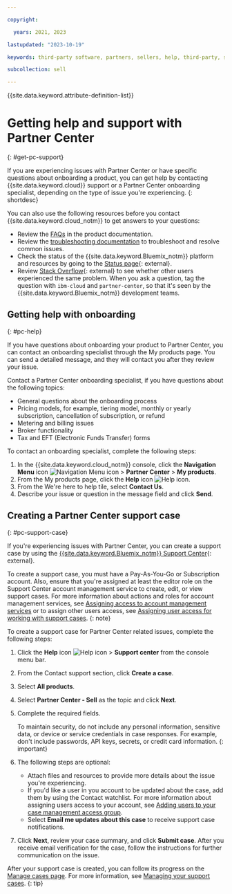 ```yaml
---

copyright:

  years: 2021, 2023

lastupdated: "2023-10-19"

keywords: third-party software, partners, sellers, help, third-party, software, partner center, support

subcollection: sell

---
```


{{site.data.keyword.attribute-definition-list}}

# Getting help and support with Partner Center
{: #get-pc-support}

If you are experiencing issues with Partner Center or have specific questions about onboarding a product, you can get help by contacting {{site.data.keyword.cloud}} support or a Partner Center onboarding specialist, depending on the type of issue you're experiencing.
{: shortdesc}

You can also use the following resources before you contact {{site.data.keyword.cloud_notm}} to get answers to your questions:

* Review the [FAQs](/docs/sell?topic=sell-thirdparty-sw-faqs) in the product documentation.
* Review the [troubleshooting documentation](/docs/sell?topic=sell-ts-view-usage) to troubleshoot and resolve common issues.
* Check the status of the {{site.data.keyword.Bluemix_notm}} platform and resources by going to the [Status page](https://cloud.ibm.com/status){: external}.
* Review [Stack Overflow](https://stackoverflow.com/questions/tagged/ibm-cloud){: external} to see whether other users experienced the same problem. When you ask a question, tag the question with `ibm-cloud` and `partner-center`, so that it's seen by the {{site.data.keyword.Bluemix_notm}} development teams.


## Getting help with onboarding
{: #pc-help}

If you have questions about onboarding your product to Partner Center, you can contact an onboarding specialist through the My products page. You can send a detailed message, and they will contact you after they review your issue.

Contact a Partner Center onboarding specialist, if you have questions about the following topics:

* General questions about the onboarding process
* Pricing models, for example, tiering model, monthly or yearly subscription, cancellation of subscription, or refund
* Metering and billing issues
* Broker functionality
* Tax and EFT (Electronic Funds Transfer) forms

To contact an onboarding specialist, complete the following steps:

1. In the {{site.data.keyword.cloud_notm}} console, click the **Navigation Menu** icon ![Navigation Menu icon](../icons/icon_hamburger.svg "Menu") > **Partner Center** > **My products**.
1. From the My products page, click the **Help** icon ![Help icon](../icons/help.svg "Help").
1. From the We're here to help tile, select **Contact Us**.
1. Describe your issue or question in the message field and click **Send**.


## Creating a Partner Center support case
{: #pc-support-case}

If you're experiencing issues with Partner Center, you can create a support case by using the [{{site.data.keyword.Bluemix_notm}} Support Center](https://cloud.ibm.com/unifiedsupport/supportcenter){: external}.

To create a support case, you must have a Pay-As-You-Go or Subscription account. Also, ensure that you're assigned at least the editor role on the Support Center account management service to create, edit, or view support cases. For more information about actions and roles for account management services, see [Assigning access to account management services](/docs/account?topic=account-account-services&interface=ui#account-management-actions-roles) or to assign other users access, see [Assigning user access for working with support cases](/docs/get-support?topic=get-support-access).
{: note}


To create a support case for Partner Center related issues, complete the following steps:

1. Click the **Help** icon ![Help icon](../icons/help.svg "Help") > **Support center** from the console menu bar.
1. From the Contact support section, click **Create a case**.
1. Select **All products**.
1. Select **Partner Center - Sell** as the topic and click **Next**.
1. Complete the required fields.

   To maintain security, do not include any personal information, sensitive data, or device or service credentials in case responses. For example, don't include passwords, API keys, secrets, or credit card information.
   {: important}

1. The following steps are optional:
   * Attach files and resources to provide more details about the issue you're experiencing.
   * If you'd like a user in you account to be updated about the case, add them by using the Contact watchlist. For more information about assigning users access to your account, see [Adding users to your case management access group](/docs/get-support?topic=get-support-access#add-user-access-group).
   * Select **Email me updates about this case** to receive support case notifications.
1. Click **Next**, review your case summary, and click **Submit case**. After you receive email verification for the case, follow the instructions for further communication on the issue.

After your support case is created, you can follow its progress on the [Manage cases page](/unifiedsupport/cases). For more information, see [Managing your support cases](/docs/get-support?topic=get-support-managing-support-cases).
{: tip}
